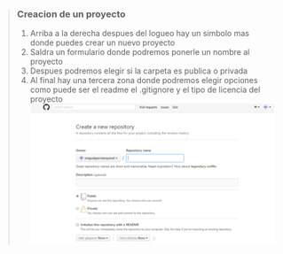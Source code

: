 > ### Creacion de un proyecto
> 1) Arriba a la derecha despues del logueo hay un simbolo mas donde puedes crear un nuevo proyecto 
> 2) Saldra un formulario donde podremos ponerle un nombre al proyecto 
> 3) Despues podremos elegir si la carpeta es publica o privada
> 4) Al final hay una tercera zona donde podremos elegir opciones como puede ser el readme el .gitignore y el tipo de licencia del proyecto
> ![](imagenes/github/1_crearproyecto.png)


